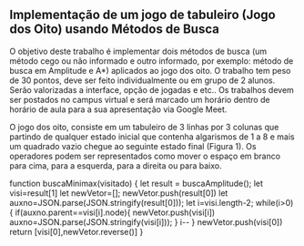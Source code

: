 <h2>Implementação de um jogo de tabuleiro (Jogo dos Oito) usando
Métodos de Busca</h2>

<p>O objetivo deste trabalho é implementar dois métodos de busca (um método cego ou não
informado e outro informado, por exemplo: método de busca em Amplitude e A*) aplicados
ao jogo dos oito. O trabalho tem peso de 30 pontos, deve ser feito individualmente ou em
grupo de 2 alunos. Serão valorizadas a interface, opção de jogadas e etc.. Os trabalhos
devem ser postados no campus virtual e será marcado um horário dentro de horário de aula
para a sua apresentação via Google Meet.</p>

<p>O jogo dos oito, consiste em um tabuleiro de 3 linhas por 3 colunas que partindo de
qualquer estado inicial que contenha algarismos de 1 a 8 e mais um quadrado vazio chegue
ao seguinte estado final (Figura 1). Os operadores podem ser representados como mover o
espaço em branco para cima, para a esquerda, para a direita ou para baixo.</p>

function buscaMinimax(visitado) {
  let result = buscaAmplitude();
  let visi=result[1]
  let newVetor=[];
  newVetor.push(result[0])
  let auxno=JSON.parse(JSON.stringify(result[0]));
  let i=visi.length-2;
  while(i>0){ 
    if(auxno.parent==visi[i].node){
      newVetor.push(visi[i])
      auxno=JSON.parse(JSON.stringify(visi[i]));
    }
    i--
  } 
  newVetor.push(visi[0])
  return [visi[0],newVetor.reverse()]
}
